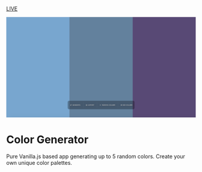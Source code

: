 <a href="https://igorgoledzinowski.github.io/Color-Generator/index.html">LIVE</a>

<img src="https://raw.githubusercontent.com/IgorGoledzinowski/color-generator/master/screenshots/screenshot1.png">

# Color Generator

Pure Vanilla.js based app generating up to 5 random colors. Create your own unique color palettes.
